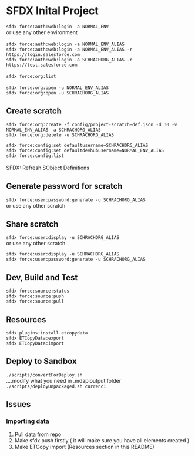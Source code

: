# SFDX Inital Project
```sfdx force:auth:web:login -a NORMAL_ENV``` <br />
or use any other environment<br />
<br />
```sfdx force:auth:web:login -a NORMAL_ENV_ALIAS```<br />
```sfdx force:auth:web:login -a NORMAL_ENV_ALIAS -r https://login.salesforce.com```<br />
```sfdx force:auth:web:login -a SCHRACHORG_ALIAS -r https://test.salesforce.com```<br />
<br />
```sfdx force:org:list```<br />
<br />
```sfdx force:org:open -u NORMAL_ENV_ALIAS```<br />
```sfdx force:org:open -u SCHRACHORG_ALIAS```<br />

## Create scratch
```sfdx force:org:create -f config/project-scratch-def.json -d 30 -v NORMAL_ENV_ALIAS -a SCHRACHORG_ALIAS```<br />
```sfdx force:org:delete -u SCHRACHORG_ALIAS```<br />

```sfdx force:config:set defaultusername=SCHRACHORG_ALIAS```<br />
```sfdx force:config:set defaultdevhubusername=NORMAL_ENV_ALIAS```<br />
```sfdx force:config:list```<br />
<br />
SFDX: Refresh SObject Definitions

## Generate password for scratch
```sfdx force:user:password:generate -u SCHRACHORG_ALIAS ```<br />
or use any other scratch

## Share scratch
```sfdx force:user:display -u SCHRACHORG_ALIAS``` <br />
or use any other scratch

```sfdx force:user:display -u SCHRACHORG_ALIAS```<br />
```sfdx force:user:password:generate -u SCHRACHORG_ALIAS```<br />

## Dev, Build and Test
```sfdx force:source:status```<br />
```sfdx force:source:push```<br />
```sfdx force:source:pull```<br />

## Resources
```sfdx plugins:install etcopydata```<br />
```sfdx ETCopyData:export```<br />
```sfdx ETCopyData:import```<br />

## Deploy to Sandbox
```./scripts/convertForDeploy.sh``` <br />
....modify what you need in .mdapioutput folder <br />
```./scripts/deployUnpackaged.sh currenc1```

## Issues
### Importing data
1. Pull data from repo
2. Make sfdx push firstly ( it will make sure you have all elements created )
3. Make ETCopy import (Resources section in this README)